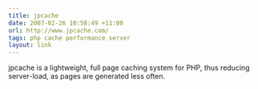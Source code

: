 ```yaml
---
title: jpcache
date: 2007-02-26 10:58:49 +11:00
url: http://www.jpcache.com/
tags: php cache performance server
layout: link
---
```

jpcache is a lightweight, full page caching system for PHP, thus reducing server-load, as pages are generated less often.
